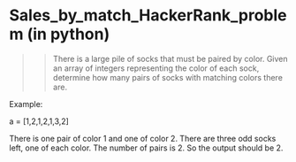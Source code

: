 # Sales_by_match_HackerRank_problem (in python)

>> There is a large pile of socks that must be paired by color. Given an array of integers representing the color of each sock, determine how many pairs of socks with matching colors there are.

Example:

a = [1,2,1,2,1,3,2]

There is one pair of color 1 and one of color 2. There are three odd socks left, one of each color. The number of pairs is 2. 
So the output should be 2.
